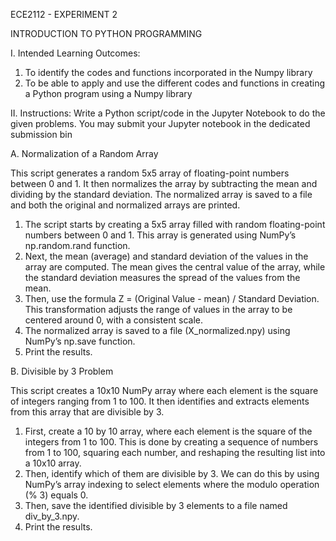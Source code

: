 ECE2112 - EXPERIMENT 2

INTRODUCTION TO PYTHON PROGRAMMING

I. Intended Learning Outcomes:
1. To identify the codes and functions incorporated in the Numpy library
2. To be able to apply and use the different codes and functions in creating a Python program using a Numpy library

II. Instructions:
Write a Python script/code in the Jupyter Notebook to do the given problems. You may submit your Jupyter
notebook in the dedicated submission bin

A. Normalization of a Random Array
   
This script generates a random 5x5 array of floating-point numbers between 0 and 1. It then normalizes the array by subtracting the mean and dividing by the standard deviation. The normalized array is saved to a file and both the original and normalized arrays are printed.

1. The script starts by creating a 5x5 array filled with random floating-point numbers between 0 and 1. This array is generated using NumPy’s np.random.rand function.
2. Next, the mean (average) and standard deviation of the values in the array are computed. The mean gives the central value of the array, while the standard deviation measures the spread of the values from the mean.
3. Then, use the formula Z = (Original Value - mean) / Standard Deviation. This transformation adjusts the range of values in the array to be centered around 0, with a consistent scale.
4. The normalized array is saved to a file (X_normalized.npy) using NumPy’s np.save function.
5. Print the results.


B. Divisible by 3 Problem

This script creates a 10x10 NumPy array where each element is the square of integers ranging from 1 to 100. It then identifies and extracts elements from this array that are divisible by 3. 

1. First, create a 10 by 10 array, where each element is the square of the integers from 1 to 100. This is done by creating a sequence of numbers from 1 to 100, squaring each number, and reshaping the resulting list into a 10x10 array.
2. Then, identify which of them are divisible by 3. We can do this by using NumPy’s array indexing to select elements where the modulo operation (% 3) equals 0.
3. Then, save the identified divisible by 3 elements to a file named div_by_3.npy. 
4. Print the results.
   
